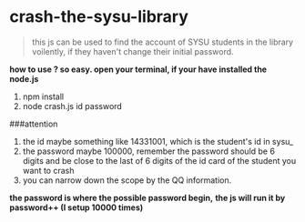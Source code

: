 # crash-the-sysu-library
>this js can be used to find the account of SYSU students in the library voilently,
if they haven't change their initial password.

**how to use ? so easy. open your terminal, if your have installed the node.js**

1. npm install
2. node crash.js id password

###attention
1. the id maybe something like 14331001, which is the student's id in sysu_
2. the password maybe 100000, remember the password should be 6 digits and be close to the last of 6 digits of the id card of the student you want to crash
3. you can narrow down the scope by the QQ information.

**the password is where the possible password begin,**
**the js will run it by password++ (I setup 10000 times)**

